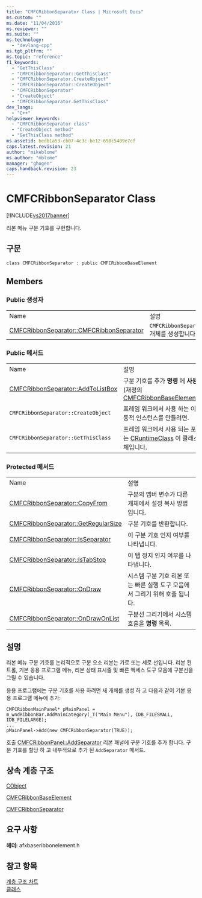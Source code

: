 ```yaml
---
title: "CMFCRibbonSeparator Class | Microsoft Docs"
ms.custom: ""
ms.date: "11/04/2016"
ms.reviewer: ""
ms.suite: ""
ms.technology: 
  - "devlang-cpp"
ms.tgt_pltfrm: ""
ms.topic: "reference"
f1_keywords: 
  - "GetThisClass"
  - "CMFCRibbonSeparator::GetThisClass"
  - "CMFCRibbonSeparator.CreateObject"
  - "CMFCRibbonSeparator::CreateObject"
  - "CMFCRibbonSeparator"
  - "CreateObject"
  - "CMFCRibbonSeparator.GetThisClass"
dev_langs: 
  - "C++"
helpviewer_keywords: 
  - "CMFCRibbonSeparator class"
  - "CreateObject method"
  - "GetThisClass method"
ms.assetid: bedb1a53-cb07-4c3c-be12-698c5409e7cf
caps.latest.revision: 21
author: "mikeblome"
ms.author: "mblome"
manager: "ghogen"
caps.handback.revision: 23
---
```

# CMFCRibbonSeparator Class
[!INCLUDE[vs2017banner](../../assembler/inline/includes/vs2017banner.md)]

리본 메뉴 구분 기호를 구현합니다.  
  
## 구문  
  
```  
class CMFCRibbonSeparator : public CMFCRibbonBaseElement  
```  
  
## Members  
  
### Public 생성자  
  
|||  
|-|-|  
|Name|설명|  
|[CMFCRibbonSeparator::CMFCRibbonSeparator](../Topic/CMFCRibbonSeparator::CMFCRibbonSeparator.md)|`CMFCRibbonSeparator` 개체를 생성합니다.|  
  
### Public 메서드  
  
|||  
|-|-|  
|Name|설명|  
|[CMFCRibbonSeparator::AddToListBox](../Topic/CMFCRibbonSeparator::AddToListBox.md)|구분 기호를 추가  **명령** 에  **사용자 지정** 대화 상자.  \(재정의 [CMFCRibbonBaseElement::AddToListBox](../Topic/CMFCRibbonBaseElement::AddToListBox.md).\)|  
|`CMFCRibbonSeparator::CreateObject`|프레임 워크에서 사용 하는 이와 같은 클래스의 동적 인스턴스를 만들려면.|  
|`CMFCRibbonSeparator::GetThisClass`|프레임 워크에서 사용 되는 포인터를 얻을 수 있는  [CRuntimeClass](../../mfc/reference/cruntimeclass-structure.md) 이 클래스 형식에 연결 된 개체입니다.|  
  
### Protected 메서드  
  
|||  
|-|-|  
|Name|설명|  
|[CMFCRibbonSeparator::CopyFrom](../Topic/CMFCRibbonSeparator::CopyFrom.md)|구분의 멤버 변수가 다른 개체에서 설정 복사 방법입니다.|  
|[CMFCRibbonSeparator::GetRegularSize](../Topic/CMFCRibbonSeparator::GetRegularSize.md)|구분 기호를 반환합니다.|  
|[CMFCRibbonSeparator::IsSeparator](../Topic/CMFCRibbonSeparator::IsSeparator.md)|이 구분 기호 인지 여부를 나타냅니다.|  
|[CMFCRibbonSeparator::IsTabStop](../Topic/CMFCRibbonSeparator::IsTabStop.md)|이 탭 정지 인지 여부를 나타냅니다.|  
|[CMFCRibbonSeparator::OnDraw](../Topic/CMFCRibbonSeparator::OnDraw.md)|시스템 구분 기호 리본 또는 빠른 실행 도구 모음에서 그리기 위해 호출 됩니다.|  
|[CMFCRibbonSeparator::OnDrawOnList](../Topic/CMFCRibbonSeparator::OnDrawOnList.md)|구분선 그리기에서 시스템 호출을  **명령** 목록.|  
  
## 설명  
 리본 메뉴 구분 기호를 논리적으로 구분 요소 리본는 가로 또는 세로 선입니다.  리본 컨트롤, 기본 응용 프로그램 메뉴, 리본 상태 표시줄 및 빠른 액세스 도구 모음에 구분선을 그릴 수 있습니다.  
  
 응용 프로그램에는 구분 기호를 사용 하려면 새 개체를 생성 하 고 다음과 같이 기본 응용 프로그램 메뉴에 추가:  
  
```  
CMFCRibbonMainPanel* pMainPanel = m_wndRibbonBar.AddMainCategory(_T("Main Menu"), IDB_FILESMALL, IDB_FILELARGE);   
...  
pMainPanel->Add(new CMFCRibbonSeparator(TRUE));  
```  
  
 호출 [CMFCRibbonPanel::AddSeparator](../Topic/CMFCRibbonPanel::AddSeparator.md) 리본 패널에 구분 기호를 추가 합니다.  구분 기호를 할당 하 고 내부적으로 추가 된 `AddSeparator` 메서드.  
  
## 상속 계층 구조  
 [CObject](../../mfc/reference/cobject-class.md)  
  
 [CMFCRibbonBaseElement](../../mfc/reference/cmfcribbonbaseelement-class.md)  
  
 [CMFCRibbonSeparator](../../mfc/reference/cmfcribbonseparator-class.md)  
  
## 요구 사항  
 **헤더:** afxbaseribbonelement.h  
  
## 참고 항목  
 [계층 구조 차트](../../mfc/hierarchy-chart.md)   
 [클래스](../../mfc/reference/mfc-classes.md)